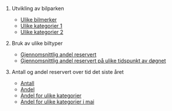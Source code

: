 ---
---
1. Utvikling av bilparken 

	- [Ulike bilmerker](charts/bilpark_area_line.html) 
	- [Ulike kategorier 1](charts/bilpark_kategori_area.html)
	- [Ulike kategorier 2](charts/bilpark_kategori_line.html)

2. Bruk av ulike biltyper

	- [Gjennomsnittlig andel reservert](charts/biltyper_barplots.html)
	- [Gjennomsnittlig andel reservert på ulike tidspunkt av døgnet](charts/andel_reservert_heatmap.html)

3. Antall og andel reservert over tid det siste året

	- [Antall](antall_reservert_line_zoom.html)
	- [Andel](andel_reservert_line_zoom.html)
	- [Andel for ulike kategorier](andel_reservert_kategori_line_zoom.html)
	- [Andel for ulike kategorier i mai](andel_reservert_kategori_line.html)

